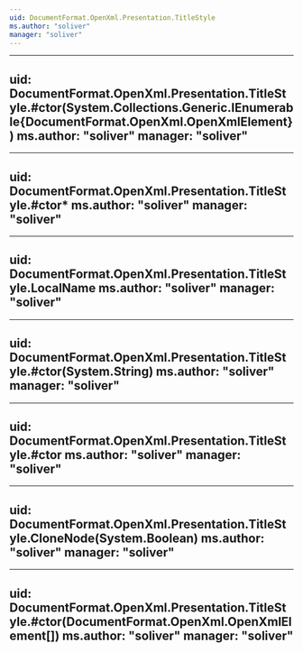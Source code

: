 ```yaml
---
uid: DocumentFormat.OpenXml.Presentation.TitleStyle
ms.author: "soliver"
manager: "soliver"
---
```


---
uid: DocumentFormat.OpenXml.Presentation.TitleStyle.#ctor(System.Collections.Generic.IEnumerable{DocumentFormat.OpenXml.OpenXmlElement})
ms.author: "soliver"
manager: "soliver"
---

---
uid: DocumentFormat.OpenXml.Presentation.TitleStyle.#ctor*
ms.author: "soliver"
manager: "soliver"
---

---
uid: DocumentFormat.OpenXml.Presentation.TitleStyle.LocalName
ms.author: "soliver"
manager: "soliver"
---

---
uid: DocumentFormat.OpenXml.Presentation.TitleStyle.#ctor(System.String)
ms.author: "soliver"
manager: "soliver"
---

---
uid: DocumentFormat.OpenXml.Presentation.TitleStyle.#ctor
ms.author: "soliver"
manager: "soliver"
---

---
uid: DocumentFormat.OpenXml.Presentation.TitleStyle.CloneNode(System.Boolean)
ms.author: "soliver"
manager: "soliver"
---

---
uid: DocumentFormat.OpenXml.Presentation.TitleStyle.#ctor(DocumentFormat.OpenXml.OpenXmlElement[])
ms.author: "soliver"
manager: "soliver"
---
